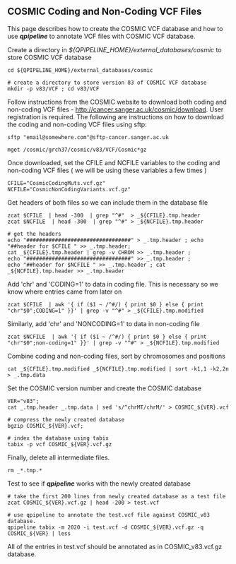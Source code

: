 
## COSMIC Coding and Non-Coding VCF Files 

This page describes how to create the COSMIC VCF database and how to use **_qpipeline_** to annotate VCF files with COSMIC VCF database.


Create a directory in *${QPIPELINE_HOME}/external_databases/cosmic* to store COSMIC VCF database
```
cd ${QPIPELINE_HOME}/external_databases/cosmic

# create a directory to store version 83 of COSMIC VCF database 
mkdir -p v83/VCF ; cd v83/VCF
```

Follow instructions from the COSMIC website to download both coding and non-coding VCF files - http://cancer.sanger.ac.uk/cosmic/download.  User registration is required. The following are instructions on how to download the coding and non-coding VCF files using sftp:
```
sftp "email@somewhere.com"@sftp-cancer.sanger.ac.uk

mget /cosmic/grch37/cosmic/v83/VCF/Cosmic*gz
```
Once downloaded, set the CFILE and NCFILE variables to the coding and non-coding VCF files ( we will be using these variables a few times )
```
CFILE="CosmicCodingMuts.vcf.gz"
NCFILE="CosmicNonCodingVariants.vcf.gz"
```
Get headers of both files so we can include them in the database file
```
zcat $CFILE  | head -300  | grep "^#"  > _${CFILE}.tmp.header
zcat $NCFILE  | head -300  | grep "^#" > _${NCFILE}.tmp.header

# get the headers
echo "#################################" > _.tmp.header ; echo "##header for $CFILE " >> _.tmp.header; 
cat _${CFILE}.tmp.header | grep -v CHROM >> _.tmp.header ; 
echo "#################################" >> _.tmp.header ; 
echo "##header for $NCFILE " >> _.tmp.header ; cat _${NCFILE}.tmp.header >> _.tmp.header
```


Add 'chr' and 'CODING=1' to data in coding file.  This is necessary so we know where entries came from later on
```
zcat $CFILE  | awk '{ if ($1 ~ /^#/) { print $0 } else { print "chr"$0";CODING=1" }}' | grep -v "^#" > _${CFILE}.tmp.modified
```

Similarly, add 'chr' and 'NONCODING=1' to data in non-coding file
```
zcat $NCFILE  | awk '{ if ($1 ~ /^#/) { print $0 } else { print "chr"$0";non-coding=1" }}' | grep -v "^#" > _${NCFILE}.tmp.modified
```
Combine coding and non-coding files, sort by chromosomes and positions 
```
cat _${CFILE}.tmp.modified _${NCFILE}.tmp.modified | sort -k1,1 -k2,2n > _.tmp.data
```
Set the COSMIC version number and create the COSMIC database
```
VER="v83"; 
cat _.tmp.header _.tmp.data | sed 's/^chrMT/chrM/' > COSMIC_${VER}.vcf

# compress the newly created database
bgzip COSMIC_${VER}.vcf; 

# index the database using tabix 
tabix -p vcf COSMIC_${VER}.vcf.gz
```
Finally, delete all intermediate files.
```
rm _*.tmp.*
```
Test to see if **_qpipeline_** works with the newly created database
```
# take the first 200 lines from newly created database as a test file
zcat COSMIC_${VER}.vcf.gz | head -200 > test.vcf 

# use qpipeline to annotate the test.vcf file against COSMIC_v83 database.  
qpipeline tabix -m 2020 -i test.vcf -d COSMIC_${VER}.vcf.gz -q COSMIC_${VER} | less 
```
All of the entries in test.vcf should be annotated as in COSMIC_v83.vcf.gz database.

